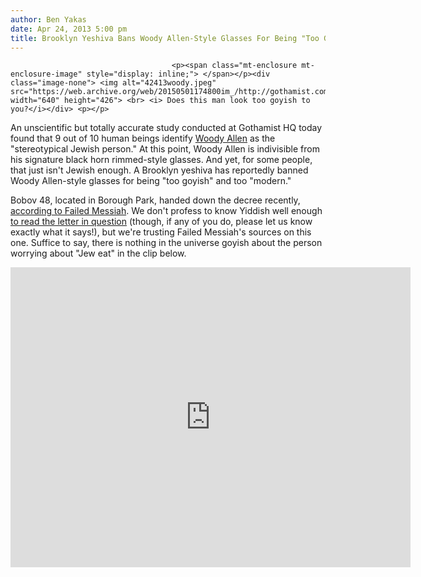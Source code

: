 ```yaml
---
author: Ben Yakas
date: Apr 24, 2013 5:00 pm
title: Brooklyn Yeshiva Bans Woody Allen-Style Glasses For Being "Too Goyish"
---
```


	
										<p><span class="mt-enclosure mt-enclosure-image" style="display: inline;"> </span></p><div class="image-none"> <img alt="42413woody.jpeg" src="https://web.archive.org/web/20150501174800im_/http://gothamist.com/attachments/byakas/42413woody.jpeg" width="640" height="426"> <br> <i> Does this man look too goyish to you?</i></div> <p></p>

<p>An unscientific but totally accurate study conducted at Gothamist HQ today found that 9 out of 10 human beings identify <a href="https://web.archive.org/web/20150501174800/http://gothamist.com/tags/woodyallen">Woody Allen</a> as the &quot;stereotypical Jewish person.&quot; At this point, Woody Allen is indivisible from his signature black horn rimmed-style glasses. And yet, for some people, that just isn&apos;t Jewish enough. A Brooklyn yeshiva has reportedly banned Woody Allen-style glasses for being &quot;too goyish&quot; and too &quot;modern.&quot;</p>

<p>Bobov 48, located in Borough Park, handed down the decree recently, <a href="https://web.archive.org/web/20150501174800/http://failedmessiah.typepad.com/failed_messiahcom/2013/04/bobov-48-yeshiva-bans-all-children-to-wear-modern-glasses-with-thick-black-frames-because-its-too-go-345.html">according to Failed Messiah</a>. We don&apos;t profess to know Yiddish well enough <a href="https://web.archive.org/web/20150501174800/http://failedmessiah.typepad.com/.a/6a00d83451b71f69e2017d430c42ed970c-pi">to read the letter in question</a> (though, if any of you do, please let us know exactly what it says!), but we&apos;re trusting Failed Messiah&apos;s sources on this one. Suffice to say, there is nothing in the universe goyish about the person worrying about &quot;Jew eat&quot; in the clip below.</p>

<p><iframe width="640" height="480" src="https://web.archive.org/web/20150501174800if_/http://www.youtube.com/embed/DaPBhxXhprg" frameborder="0" allowfullscreen></iframe></p>					
										
									
				